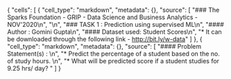 {
 "cells": [
  {
   "cell_type": "markdown",
   "metadata": {},
   "source": [
    "### The Sparks Foundation - GRIP - Data Science and Business Analytics - NOV'2020\n",
    "\n",
    "### TASK 1 : Prediction using supervised ML\n",
    "#### Author : Gomini Gupta\n",
    "#### Dataset used: Student Scores\n",
    "* It can be downloaded through the following link - http://bit.ly/w-data"
   ]
  },
  {
   "cell_type": "markdown",
   "metadata": {},
   "source": [
    "#### Problem Statement(s) : \n",
    "* Predict the percentage of a student based on the no. of study hours. \n",
    "* What will be predicted score if a student studies for 9.25 hrs/ day? "
   ]
  }
